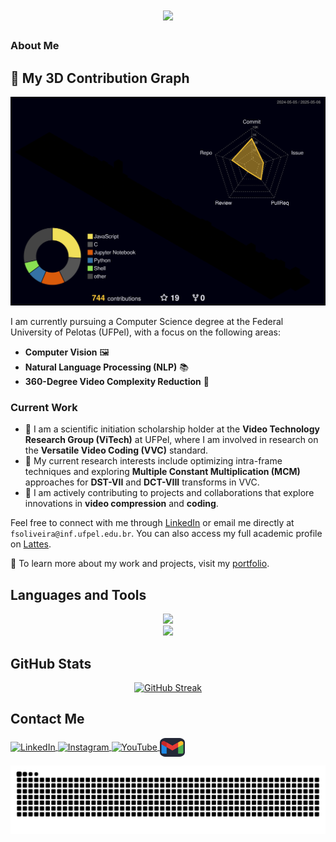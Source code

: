 <h1 align="center">
  <img src="https://readme-typing-svg.demolab.com?font=Fira+Code&weight=600&size=24&pause=1000&color=00FF00&center=true&vCenter=true&random=false&width=435&lines=Transforming+Ideas+into+Code" />
</h1>

### About Me
## 🧩 My 3D Contribution Graph

![3D Contributions](profile-3d-contrib/profile-night-rainbow.svg)

I am currently pursuing a Computer Science degree at the Federal University of Pelotas (UFPel), with a focus on the following areas:

- **Computer Vision** 🖼️
- **Natural Language Processing (NLP)** 📚
- **360-Degree Video Complexity Reduction** 🎥

### Current Work

- 🔭 I am a scientific initiation scholarship holder at the **Video Technology Research Group (ViTech)** at UFPel, where I am involved in research on the **Versatile Video Coding (VVC)** standard.
- 🌱 My current research interests include optimizing intra-frame techniques and exploring **Multiple Constant Multiplication (MCM)** approaches for **DST-VII** and **DCT-VIII** transforms in VVC.
- 👯 I am actively contributing to projects and collaborations that explore innovations in **video compression** and **coding**.

Feel free to connect with me through [LinkedIn](https://www.linkedin.com/in/franklin-oliveira12/) or email me directly at `fsoliveira@inf.ufpel.edu.br`.
You can also access my full academic profile on [Lattes](https://lattes.cnpq.br/2871228093388049).

🔗 To learn more about my work and projects, visit my [portfolio](https://your-portfolio.com).

## Languages and Tools
<div align="center">
    <img src="https://skillicons.dev/icons?i=bash,haskell,javascript,angular,nodejs,anaconda,html,css,wordpress" /><br>
    <img src="https://skillicons.dev/icons?i=cmake,c,rust,cs,java,python,mysql,postgres,git,github" /><br>
</div>

## GitHub Stats
<div align=center>
    <a href="https://git.io/streak-stats"><img src="https://streak-stats.demolab.com?user=Frankl1sales&theme=buefy-dark&hide_border=true&exclude_days=Sun%2CSat" alt="GitHub Streak" /></a>
</div>

## Contact Me

<p align="left">
  <a href="https://www.linkedin.com/in/franklin-oliveira12/" target="blank">
    <img align="center" src="https://raw.githubusercontent.com/rahuldkjain/github-profile-readme-generator/master/src/images/icons/Social/linked-in-alt.svg" alt="LinkedIn" height="30" width="40" />
  </a>
  <a href="https://www.instagram.com/frankl_sales/" target="blank">
    <img align="center" src="https://raw.githubusercontent.com/rahuldkjain/github-profile-readme-generator/master/src/images/icons/Social/instagram.svg" alt="Instagram" height="30" width="40" />
  </a>
  <a href="https://www.youtube.com/@franklinsalesdeoliveira472" target="blank">
    <img align="center" src="https://raw.githubusercontent.com/rahuldkjain/github-profile-readme-generator/master/src/images/icons/Social/youtube.svg" alt="YouTube" height="30" width="40" />
  </a>
  <a href="mailto:fsoliveira@inf.ufpel.edu.br" target="blank">
    <img align="center" src="https://github.com/tandpfun/skill-icons/blob/main/icons/Gmail-Dark.svg" alt="Gmail" height="30" width="40" />
  </a>
</p>

![trophy](https://raw.githubusercontent.com/ayangweb/ayangweb/master/assets/github-contribution-grid-snake-dark.svg)
